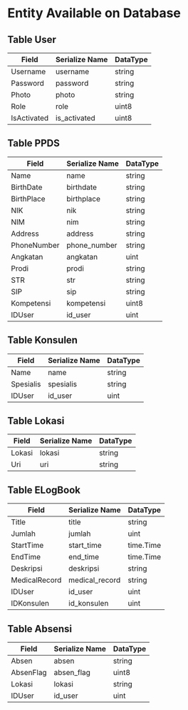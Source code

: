 # Entity Available on Database

## Table User

| Field       | Serialize Name | DataType |
| ----------- | -------------- | -------- |
| Username    | username       | string   |
| Password    | password       | string   |
| Photo       | photo          | string   |
| Role        | role           | uint8    |
| IsActivated | is_activated   | uint8    |

## Table PPDS

| Field       | Serialize Name | DataType |
| ----------- | -------------- | -------- |
| Name        | name           | string   |
| BirthDate   | birthdate      | string   |
| BirthPlace  | birthplace     | string   |
| NIK         | nik            | string   |
| NIM         | nim            | string   |
| Address     | address        | string   |
| PhoneNumber | phone_number   | string   |
| Angkatan    | angkatan       | uint     |
| Prodi       | prodi          | string   |
| STR         | str            | string   |
| SIP         | sip            | string   |
| Kompetensi  | kompetensi     | uint8    |
| IDUser      | id_user        | uint     |

## Table Konsulen

| Field     | Serialize Name | DataType |
| --------- | -------------- | -------- |
| Name      | name           | string   |
| Spesialis | spesialis      | string   |
| IDUser    | id_user        | uint     |

## Table Lokasi

| Field  | Serialize Name | DataType |
| ------ | -------------- | -------- |
| Lokasi | lokasi         | string   |
| Uri    | uri            | string   |

## Table ELogBook

| Field         | Serialize Name | DataType  |
| ------------- | -------------- | --------- |
| Title         | title          | string    |
| Jumlah        | jumlah         | uint      |
| StartTime     | start_time     | time.Time |
| EndTime       | end_time       | time.Time |
| Deskripsi     | deskripsi      | string    |
| MedicalRecord | medical_record | string    |
| IDUser        | id_user        | uint      |
| IDKonsulen    | id_konsulen    | uint      |

## Table Absensi

| Field     | Serialize Name | DataType |
| --------- | -------------- | -------- |
| Absen     | absen          | string   |
| AbsenFlag | absen_flag     | uint8    |
| Lokasi    | lokasi         | string   |
| IDUser    | id_user        | uint     |
